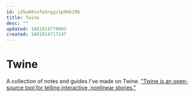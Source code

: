```yaml
---
id: jd5w08vofw5nggz1p9mk19b
title: Twine
desc: ""
updated: 1681014779903
created: 1681014717147
---
```


# Twine

A collection of notes and guides I've made on Twine.
["Twine is an open-source tool for telling interactive, nonlinear stories."](https://twinery.org/)
